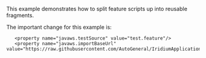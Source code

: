 This example demonstrates how to split feature scripts up into reusable fragments.

The important change for this example is:

```
   <property name="javaws.testSource" value="test.feature"/>
   <property name="javaws.importBaseUrl" value="https://raw.githubusercontent.com/AutoGeneral/IridiumApplicationTesting/master/examples/15.fragments/"/>
```